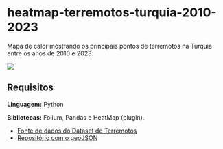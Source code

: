 # heatmap-terremotos-turquia-2010-2023

Mapa de calor mostrando os principais pontos de terremotos na Turquia entre os anos de 2010 e 2023. 

<img src="https://i.imgur.com/nY19ZUC.png" />  

## Requisitos

**Linguagem:** Python

**Bibliotecas:** Folium, Pandas e HeatMap (plugin).

 - [Fonte de dados do Dataset de Terremotos]( https://earthquake.usgs.gov/earthquakes/search/)
 - [Repositório com o geoJSON](https://github.com/alpers/Turkey-Maps-GeoJSON)
